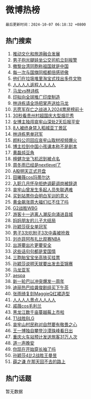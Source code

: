# 微博热榜

`最后更新时间：2024-10-07 06:18:32 +0800`

## 热门搜索

1. [推动文化和旅游融合发展](https://m.weibo.cn/search?containerid=100103type%3D1%26t%3D10%26q%3D%23%E6%8E%A8%E5%8A%A8%E6%96%87%E5%8C%96%E5%92%8C%E6%97%85%E6%B8%B8%E8%9E%8D%E5%90%88%E5%8F%91%E5%B1%95%23&stream_entry_id=51&isnewpage=1&extparam=seat%3D1%26q%3D%2523%25E6%258E%25A8%25E5%258A%25A8%25E6%2596%2587%25E5%258C%2596%25E5%2592%258C%25E6%2597%2585%25E6%25B8%25B8%25E8%259E%258D%25E5%2590%2588%25E5%258F%2591%25E5%25B1%2595%2523%26dgr%3D0%26filter_type%3Drealtimehot%26pos%3D0%26stream_entry_id%3D51%26c_type%3D51%26cate%3D10103%26display_time%3D1728253111%26pre_seqid%3D172825311132391173344151)
1. [男子抱光腿娃坐公交司机立刻报警](https://m.weibo.cn/search?containerid=100103type%3D1%26t%3D10%26q%3D%23%E7%94%B7%E5%AD%90%E6%8A%B1%E5%85%89%E8%85%BF%E5%A8%83%E5%9D%90%E5%85%AC%E4%BA%A4%E5%8F%B8%E6%9C%BA%E7%AB%8B%E5%88%BB%E6%8A%A5%E8%AD%A6%23&stream_entry_id=31&isnewpage=1&extparam=seat%3D1%26q%3D%2523%25E7%2594%25B7%25E5%25AD%2590%25E6%258A%25B1%25E5%2585%2589%25E8%2585%25BF%25E5%25A8%2583%25E5%259D%2590%25E5%2585%25AC%25E4%25BA%25A4%25E5%258F%25B8%25E6%259C%25BA%25E7%25AB%258B%25E5%2588%25BB%25E6%258A%25A5%25E8%25AD%25A6%2523%26dgr%3D0%26filter_type%3Drealtimehot%26c_type%3D31%26cate%3D5001%26flag%3D32768%26pos%3D0%26lcate%3D5001%26stream_entry_id%3D31%26band_rank%3D1%26realpos%3D1%26display_time%3D1728253111%26pre_seqid%3D172825311132391173344151)
1. [撤黎台湾同胞称祖国就是中国](https://m.weibo.cn/search?containerid=100103type%3D1%26t%3D10%26q%3D%23%E6%92%A4%E9%BB%8E%E5%8F%B0%E6%B9%BE%E5%90%8C%E8%83%9E%E7%A7%B0%E7%A5%96%E5%9B%BD%E5%B0%B1%E6%98%AF%E4%B8%AD%E5%9B%BD%23&stream_entry_id=31&isnewpage=1&extparam=seat%3D1%26q%3D%2523%25E6%2592%25A4%25E9%25BB%258E%25E5%258F%25B0%25E6%25B9%25BE%25E5%2590%258C%25E8%2583%259E%25E7%25A7%25B0%25E7%25A5%2596%25E5%259B%25BD%25E5%25B0%25B1%25E6%2598%25AF%25E4%25B8%25AD%25E5%259B%25BD%2523%26dgr%3D0%26filter_type%3Drealtimehot%26c_type%3D31%26cate%3D5001%26flag%3D0%26pos%3D1%26lcate%3D5001%26stream_entry_id%3D31%26band_rank%3D2%26realpos%3D2%26display_time%3D1728253111%26pre_seqid%3D172825311132391173344151)
1. [每一次与国旗同框都倍感骄傲](https://m.weibo.cn/search?containerid=100103type%3D1%26t%3D10%26q%3D%23%E6%AF%8F%E4%B8%80%E6%AC%A1%E4%B8%8E%E5%9B%BD%E6%97%97%E5%90%8C%E6%A1%86%E9%83%BD%E5%80%8D%E6%84%9F%E9%AA%84%E5%82%B2%23&stream_entry_id=31&isnewpage=1&extparam=seat%3D1%26q%3D%2523%25E6%25AF%258F%25E4%25B8%2580%25E6%25AC%25A1%25E4%25B8%258E%25E5%259B%25BD%25E6%2597%2597%25E5%2590%258C%25E6%25A1%2586%25E9%2583%25BD%25E5%2580%258D%25E6%2584%259F%25E9%25AA%2584%25E5%2582%25B2%2523%26dgr%3D0%26filter_type%3Drealtimehot%26c_type%3D31%26cate%3D5001%26flag%3D0%26pos%3D2%26lcate%3D5001%26stream_entry_id%3D31%26band_rank%3D3%26realpos%3D3%26display_time%3D1728253111%26pre_seqid%3D172825311132391173344151)
1. [他们在垃圾堆里淘宝式找出多件文物](https://m.weibo.cn/search?containerid=100103type%3D1%26t%3D10%26q%3D%23%E4%BB%96%E4%BB%AC%E5%9C%A8%E5%9E%83%E5%9C%BE%E5%A0%86%E9%87%8C%E6%B7%98%E5%AE%9D%E5%BC%8F%E6%89%BE%E5%87%BA%E5%A4%9A%E4%BB%B6%E6%96%87%E7%89%A9%23&stream_entry_id=31&isnewpage=1&extparam=seat%3D1%26q%3D%2523%25E4%25BB%2596%25E4%25BB%25AC%25E5%259C%25A8%25E5%259E%2583%25E5%259C%25BE%25E5%25A0%2586%25E9%2587%258C%25E6%25B7%2598%25E5%25AE%259D%25E5%25BC%258F%25E6%2589%25BE%25E5%2587%25BA%25E5%25A4%259A%25E4%25BB%25B6%25E6%2596%2587%25E7%2589%25A9%2523%26dgr%3D0%26filter_type%3Drealtimehot%26c_type%3D31%26cate%3D5001%26flag%3D2%26pos%3D3%26lcate%3D5001%26stream_entry_id%3D31%26band_rank%3D4%26realpos%3D4%26display_time%3D1728253111%26pre_seqid%3D172825311132391173344151)
1. [人人人人返程人人人人](https://m.weibo.cn/search?containerid=100103type%3D1%26t%3D10%26q%3D%23%E4%BA%BA%E4%BA%BA%E4%BA%BA%E4%BA%BA%E8%BF%94%E7%A8%8B%E4%BA%BA%E4%BA%BA%E4%BA%BA%E4%BA%BA%23&stream_entry_id=31&isnewpage=1&extparam=seat%3D1%26q%3D%2523%25E4%25BA%25BA%25E4%25BA%25BA%25E4%25BA%25BA%25E4%25BA%25BA%25E8%25BF%2594%25E7%25A8%258B%25E4%25BA%25BA%25E4%25BA%25BA%25E4%25BA%25BA%25E4%25BA%25BA%2523%26dgr%3D0%26filter_type%3Drealtimehot%26c_type%3D31%26cate%3D5001%26flag%3D0%26pos%3D4%26lcate%3D5001%26stream_entry_id%3D31%26band_rank%3D5%26realpos%3D5%26display_time%3D1728253111%26pre_seqid%3D172825311132391173344151)
1. [马龙vs林诗栋](https://m.weibo.cn/search?containerid=100103type%3D1%26t%3D10%26q%3D%23%E9%A9%AC%E9%BE%99vs%E6%9E%97%E8%AF%97%E6%A0%8B%23&stream_entry_id=31&isnewpage=1&extparam=seat%3D1%26q%3D%2523%25E9%25A9%25AC%25E9%25BE%2599vs%25E6%259E%2597%25E8%25AF%2597%25E6%25A0%258B%2523%26dgr%3D0%26filter_type%3Drealtimehot%26c_type%3D31%26cate%3D5001%26flag%3D0%26pos%3D5%26lcate%3D5001%26stream_entry_id%3D31%26band_rank%3D6%26realpos%3D6%26display_time%3D1728253111%26pre_seqid%3D172825311132391173344151)
1. [印拟向全球推广印度制造](https://m.weibo.cn/search?containerid=100103type%3D1%26t%3D10%26q%3D%23%E5%8D%B0%E6%8B%9F%E5%90%91%E5%85%A8%E7%90%83%E6%8E%A8%E5%B9%BF%E5%8D%B0%E5%BA%A6%E5%88%B6%E9%80%A0%23&stream_entry_id=31&isnewpage=1&extparam=seat%3D1%26q%3D%2523%25E5%258D%25B0%25E6%258B%259F%25E5%2590%2591%25E5%2585%25A8%25E7%2590%2583%25E6%258E%25A8%25E5%25B9%25BF%25E5%258D%25B0%25E5%25BA%25A6%25E5%2588%25B6%25E9%2580%25A0%2523%26dgr%3D0%26filter_type%3Drealtimehot%26c_type%3D31%26cate%3D5001%26flag%3D0%26pos%3D6%26lcate%3D5001%26stream_entry_id%3D31%26band_rank%3D7%26realpos%3D7%26display_time%3D1728253111%26pre_seqid%3D172825311132391173344151)
1. [林诗栋请全场把掌声送给马龙](https://m.weibo.cn/search?containerid=100103type%3D1%26t%3D10%26q%3D%23%E6%9E%97%E8%AF%97%E6%A0%8B%E8%AF%B7%E5%85%A8%E5%9C%BA%E6%8A%8A%E6%8E%8C%E5%A3%B0%E9%80%81%E7%BB%99%E9%A9%AC%E9%BE%99%23&stream_entry_id=31&isnewpage=1&extparam=seat%3D1%26q%3D%2523%25E6%259E%2597%25E8%25AF%2597%25E6%25A0%258B%25E8%25AF%25B7%25E5%2585%25A8%25E5%259C%25BA%25E6%258A%258A%25E6%258E%258C%25E5%25A3%25B0%25E9%2580%2581%25E7%25BB%2599%25E9%25A9%25AC%25E9%25BE%2599%2523%26dgr%3D0%26filter_type%3Drealtimehot%26c_type%3D31%26cate%3D5001%26flag%3D0%26pos%3D7%26lcate%3D5001%26stream_entry_id%3D31%26band_rank%3D8%26realpos%3D8%26display_time%3D1728253111%26pre_seqid%3D172825311132391173344151)
1. [志愿军存亡之战进入2024票房榜前十](https://m.weibo.cn/search?containerid=100103type%3D1%26t%3D10%26q%3D%23%E5%BF%97%E6%84%BF%E5%86%9B%E5%AD%98%E4%BA%A1%E4%B9%8B%E6%88%98%E8%BF%9B%E5%85%A52024%E7%A5%A8%E6%88%BF%E6%A6%9C%E5%89%8D%E5%8D%81%23&stream_entry_id=31&isnewpage=1&extparam=seat%3D1%26q%3D%2523%25E5%25BF%2597%25E6%2584%25BF%25E5%2586%259B%25E5%25AD%2598%25E4%25BA%25A1%25E4%25B9%258B%25E6%2588%2598%25E8%25BF%259B%25E5%2585%25A52024%25E7%25A5%25A8%25E6%2588%25BF%25E6%25A6%259C%25E5%2589%258D%25E5%258D%2581%2523%26dgr%3D0%26filter_type%3Drealtimehot%26c_type%3D31%26cate%3D5001%26flag%3D0%26pos%3D8%26lcate%3D5001%26stream_entry_id%3D31%26band_rank%3D9%26realpos%3D9%26display_time%3D1728253111%26pre_seqid%3D172825311132391173344151)
1. [30秒看贵州村超国庆大型烟花秀](https://m.weibo.cn/search?containerid=100103type%3D1%26t%3D10%26q%3D%2330%E7%A7%92%E7%9C%8B%E8%B4%B5%E5%B7%9E%E6%9D%91%E8%B6%85%E5%9B%BD%E5%BA%86%E5%A4%A7%E5%9E%8B%E7%83%9F%E8%8A%B1%E7%A7%80%23&stream_entry_id=31&isnewpage=1&extparam=seat%3D1%26q%3D%252330%25E7%25A7%2592%25E7%259C%258B%25E8%25B4%25B5%25E5%25B7%259E%25E6%259D%2591%25E8%25B6%2585%25E5%259B%25BD%25E5%25BA%2586%25E5%25A4%25A7%25E5%259E%258B%25E7%2583%259F%25E8%258A%25B1%25E7%25A7%2580%2523%26dgr%3D0%26filter_type%3Drealtimehot%26c_type%3D31%26cate%3D5001%26flag%3D1%26pos%3D9%26lcate%3D5001%26stream_entry_id%3D31%26band_rank%3D10%26realpos%3D10%26display_time%3D1728253111%26pre_seqid%3D172825311132391173344151)
1. [女博主独闯哀牢山深处2天后报平安](https://m.weibo.cn/search?containerid=100103type%3D1%26t%3D10%26q%3D%23%E5%A5%B3%E5%8D%9A%E4%B8%BB%E7%8B%AC%E9%97%AF%E5%93%80%E7%89%A2%E5%B1%B1%E6%B7%B1%E5%A4%842%E5%A4%A9%E5%90%8E%E6%8A%A5%E5%B9%B3%E5%AE%89%23&stream_entry_id=31&isnewpage=1&extparam=seat%3D1%26q%3D%2523%25E5%25A5%25B3%25E5%258D%259A%25E4%25B8%25BB%25E7%258B%25AC%25E9%2597%25AF%25E5%2593%2580%25E7%2589%25A2%25E5%25B1%25B1%25E6%25B7%25B1%25E5%25A4%25842%25E5%25A4%25A9%25E5%2590%258E%25E6%258A%25A5%25E5%25B9%25B3%25E5%25AE%2589%2523%26dgr%3D0%26filter_type%3Drealtimehot%26c_type%3D31%26cate%3D5001%26flag%3D2%26pos%3D10%26lcate%3D5001%26stream_entry_id%3D31%26band_rank%3D11%26realpos%3D11%26display_time%3D1728253111%26pre_seqid%3D172825311132391173344151)
1. [8人被终身禁入稻城亚丁景区](https://m.weibo.cn/search?containerid=100103type%3D1%26t%3D10%26q%3D%238%E4%BA%BA%E8%A2%AB%E7%BB%88%E8%BA%AB%E7%A6%81%E5%85%A5%E7%A8%BB%E5%9F%8E%E4%BA%9A%E4%B8%81%E6%99%AF%E5%8C%BA%23&stream_entry_id=31&isnewpage=1&extparam=seat%3D1%26q%3D%25238%25E4%25BA%25BA%25E8%25A2%25AB%25E7%25BB%2588%25E8%25BA%25AB%25E7%25A6%2581%25E5%2585%25A5%25E7%25A8%25BB%25E5%259F%258E%25E4%25BA%259A%25E4%25B8%2581%25E6%2599%25AF%25E5%258C%25BA%2523%26dgr%3D0%26filter_type%3Drealtimehot%26c_type%3D31%26cate%3D5001%26flag%3D2%26pos%3D11%26lcate%3D5001%26stream_entry_id%3D31%26band_rank%3D12%26realpos%3D12%26display_time%3D1728253111%26pre_seqid%3D172825311132391173344151)
1. [林诗栋男单冠军](https://m.weibo.cn/search?containerid=100103type%3D1%26t%3D10%26q%3D%23%E6%9E%97%E8%AF%97%E6%A0%8B%E7%94%B7%E5%8D%95%E5%86%A0%E5%86%9B%23&stream_entry_id=31&isnewpage=1&extparam=seat%3D1%26q%3D%2523%25E6%259E%2597%25E8%25AF%2597%25E6%25A0%258B%25E7%2594%25B7%25E5%258D%2595%25E5%2586%25A0%25E5%2586%259B%2523%26dgr%3D0%26filter_type%3Drealtimehot%26c_type%3D31%26cate%3D5001%26flag%3D0%26pos%3D12%26lcate%3D5001%26stream_entry_id%3D31%26band_rank%3D13%26realpos%3D13%26display_time%3D1728253111%26pre_seqid%3D172825311132391173344151)
1. [颜料公司回应哀牢山取材视频爆火](https://m.weibo.cn/search?containerid=100103type%3D1%26t%3D10%26q%3D%23%E9%A2%9C%E6%96%99%E5%85%AC%E5%8F%B8%E5%9B%9E%E5%BA%94%E5%93%80%E7%89%A2%E5%B1%B1%E5%8F%96%E6%9D%90%E8%A7%86%E9%A2%91%E7%88%86%E7%81%AB%23&stream_entry_id=31&isnewpage=1&extparam=seat%3D1%26q%3D%2523%25E9%25A2%259C%25E6%2596%2599%25E5%2585%25AC%25E5%258F%25B8%25E5%259B%259E%25E5%25BA%2594%25E5%2593%2580%25E7%2589%25A2%25E5%25B1%25B1%25E5%258F%2596%25E6%259D%2590%25E8%25A7%2586%25E9%25A2%2591%25E7%2588%2586%25E7%2581%25AB%2523%26dgr%3D0%26filter_type%3Drealtimehot%26c_type%3D31%26cate%3D5001%26flag%3D2%26pos%3D13%26lcate%3D5001%26stream_entry_id%3D31%26band_rank%3D14%26realpos%3D14%26display_time%3D1728253111%26pre_seqid%3D172825311132391173344151)
1. [博主捡到中国小孩课本称不是剧本](https://m.weibo.cn/search?containerid=100103type%3D1%26t%3D10%26q%3D%23%E5%8D%9A%E4%B8%BB%E6%8D%A1%E5%88%B0%E4%B8%AD%E5%9B%BD%E5%B0%8F%E5%AD%A9%E8%AF%BE%E6%9C%AC%E7%A7%B0%E4%B8%8D%E6%98%AF%E5%89%A7%E6%9C%AC%23&stream_entry_id=31&isnewpage=1&extparam=seat%3D1%26q%3D%2523%25E5%258D%259A%25E4%25B8%25BB%25E6%258D%25A1%25E5%2588%25B0%25E4%25B8%25AD%25E5%259B%25BD%25E5%25B0%258F%25E5%25AD%25A9%25E8%25AF%25BE%25E6%259C%25AC%25E7%25A7%25B0%25E4%25B8%258D%25E6%2598%25AF%25E5%2589%25A7%25E6%259C%25AC%2523%26dgr%3D0%26filter_type%3Drealtimehot%26c_type%3D31%26cate%3D5001%26flag%3D2%26pos%3D14%26lcate%3D5001%26stream_entry_id%3D31%26band_rank%3D15%26realpos%3D15%26display_time%3D1728253111%26pre_seqid%3D172825311132391173344151)
1. [黄磊炖豆角](https://m.weibo.cn/search?containerid=100103type%3D1%26t%3D10%26q%3D%E9%BB%84%E7%A3%8A%E7%82%96%E8%B1%86%E8%A7%92&stream_entry_id=31&isnewpage=1&extparam=seat%3D1%26q%3D%25E9%25BB%2584%25E7%25A3%258A%25E7%2582%2596%25E8%25B1%2586%25E8%25A7%2592%26dgr%3D0%26filter_type%3Drealtimehot%26c_type%3D31%26cate%3D5001%26flag%3D2%26pos%3D15%26lcate%3D5001%26stream_entry_id%3D31%26band_rank%3D16%26realpos%3D16%26display_time%3D1728253111%26pre_seqid%3D172825311132391173344151)
1. [檀健次坐飞机迟到被点名](https://m.weibo.cn/search?containerid=100103type%3D1%26t%3D10%26q%3D%23%E6%AA%80%E5%81%A5%E6%AC%A1%E5%9D%90%E9%A3%9E%E6%9C%BA%E8%BF%9F%E5%88%B0%E8%A2%AB%E7%82%B9%E5%90%8D%23&stream_entry_id=31&isnewpage=1&extparam=seat%3D1%26q%3D%2523%25E6%25AA%2580%25E5%2581%25A5%25E6%25AC%25A1%25E5%259D%2590%25E9%25A3%259E%25E6%259C%25BA%25E8%25BF%259F%25E5%2588%25B0%25E8%25A2%25AB%25E7%2582%25B9%25E5%2590%258D%2523%26dgr%3D0%26filter_type%3Drealtimehot%26c_type%3D31%26cate%3D5001%26flag%3D2%26pos%3D16%26lcate%3D5001%26stream_entry_id%3D31%26band_rank%3D17%26realpos%3D17%26display_time%3D1728253111%26pre_seqid%3D172825311132391173344151)
1. [周冬雨已经是nextlevel了](https://m.weibo.cn/search?containerid=100103type%3D1%26t%3D10%26q%3D%E5%91%A8%E5%86%AC%E9%9B%A8%E5%B7%B2%E7%BB%8F%E6%98%AFnextlevel%E4%BA%86&stream_entry_id=31&isnewpage=1&extparam=seat%3D1%26q%3D%25E5%2591%25A8%25E5%2586%25AC%25E9%259B%25A8%25E5%25B7%25B2%25E7%25BB%258F%25E6%2598%25AFnextlevel%25E4%25BA%2586%26dgr%3D0%26filter_type%3Drealtimehot%26c_type%3D31%26cate%3D5001%26flag%3D2%26pos%3D17%26lcate%3D5001%26stream_entry_id%3D31%26band_rank%3D18%26realpos%3D18%26display_time%3D1728253111%26pre_seqid%3D172825311132391173344151)
1. [A股明天正式开盘](https://m.weibo.cn/search?containerid=100103type%3D1%26t%3D10%26q%3D%23A%E8%82%A1%E6%98%8E%E5%A4%A9%E6%AD%A3%E5%BC%8F%E5%BC%80%E7%9B%98%23&stream_entry_id=31&isnewpage=1&extparam=seat%3D1%26q%3D%2523A%25E8%2582%25A1%25E6%2598%258E%25E5%25A4%25A9%25E6%25AD%25A3%25E5%25BC%258F%25E5%25BC%2580%25E7%259B%2598%2523%26dgr%3D0%26filter_type%3Drealtimehot%26c_type%3D31%26cate%3D5001%26flag%3D0%26pos%3D18%26lcate%3D5001%26stream_entry_id%3D31%26band_rank%3D19%26realpos%3D19%26display_time%3D1728253111%26pre_seqid%3D172825311132391173344151)
1. [田曦薇cos玛蒂尔达](https://m.weibo.cn/search?containerid=100103type%3D1%26t%3D10%26q%3D%E7%94%B0%E6%9B%A6%E8%96%87cos%E7%8E%9B%E8%92%82%E5%B0%94%E8%BE%BE&stream_entry_id=31&isnewpage=1&extparam=seat%3D1%26q%3D%25E7%2594%25B0%25E6%259B%25A6%25E8%2596%2587cos%25E7%258E%259B%25E8%2592%2582%25E5%25B0%2594%25E8%25BE%25BE%26dgr%3D0%26filter_type%3Drealtimehot%26c_type%3D31%26cate%3D5001%26flag%3D0%26pos%3D19%26lcate%3D5001%26stream_entry_id%3D31%26band_rank%3D20%26realpos%3D20%26display_time%3D1728253111%26pre_seqid%3D172825311132391173344151)
1. [入职几月怀孕拒绝调薪调岗被辞退](https://m.weibo.cn/search?containerid=100103type%3D1%26t%3D10%26q%3D%23%E5%85%A5%E8%81%8C%E5%87%A0%E6%9C%88%E6%80%80%E5%AD%95%E6%8B%92%E7%BB%9D%E8%B0%83%E8%96%AA%E8%B0%83%E5%B2%97%E8%A2%AB%E8%BE%9E%E9%80%80%23&stream_entry_id=31&isnewpage=1&extparam=seat%3D1%26q%3D%2523%25E5%2585%25A5%25E8%2581%258C%25E5%2587%25A0%25E6%259C%2588%25E6%2580%2580%25E5%25AD%2595%25E6%258B%2592%25E7%25BB%259D%25E8%25B0%2583%25E8%2596%25AA%25E8%25B0%2583%25E5%25B2%2597%25E8%25A2%25AB%25E8%25BE%259E%25E9%2580%2580%2523%26dgr%3D0%26filter_type%3Drealtimehot%26c_type%3D31%26cate%3D5001%26flag%3D0%26pos%3D20%26lcate%3D5001%26stream_entry_id%3D31%26band_rank%3D21%26realpos%3D21%26display_time%3D1728253111%26pre_seqid%3D172825311132391173344151)
1. [哀牢山曾发生多起人员失联遇难](https://m.weibo.cn/search?containerid=100103type%3D1%26t%3D10%26q%3D%23%E5%93%80%E7%89%A2%E5%B1%B1%E6%9B%BE%E5%8F%91%E7%94%9F%E5%A4%9A%E8%B5%B7%E4%BA%BA%E5%91%98%E5%A4%B1%E8%81%94%E9%81%87%E9%9A%BE%23&stream_entry_id=31&isnewpage=1&extparam=seat%3D1%26q%3D%2523%25E5%2593%2580%25E7%2589%25A2%25E5%25B1%25B1%25E6%259B%25BE%25E5%258F%2591%25E7%2594%259F%25E5%25A4%259A%25E8%25B5%25B7%25E4%25BA%25BA%25E5%2591%2598%25E5%25A4%25B1%25E8%2581%2594%25E9%2581%2587%25E9%259A%25BE%2523%26dgr%3D0%26filter_type%3Drealtimehot%26c_type%3D31%26cate%3D5001%26flag%3D0%26pos%3D21%26lcate%3D5001%26stream_entry_id%3D31%26band_rank%3D22%26realpos%3D22%26display_time%3D1728253111%26pre_seqid%3D172825311132391173344151)
1. [买到站票你会明白军训的意义](https://m.weibo.cn/search?containerid=100103type%3D1%26t%3D10%26q%3D%E4%B9%B0%E5%88%B0%E7%AB%99%E7%A5%A8%E4%BD%A0%E4%BC%9A%E6%98%8E%E7%99%BD%E5%86%9B%E8%AE%AD%E7%9A%84%E6%84%8F%E4%B9%89&stream_entry_id=31&isnewpage=1&extparam=seat%3D1%26q%3D%25E4%25B9%25B0%25E5%2588%25B0%25E7%25AB%2599%25E7%25A5%25A8%25E4%25BD%25A0%25E4%25BC%259A%25E6%2598%258E%25E7%2599%25BD%25E5%2586%259B%25E8%25AE%25AD%25E7%259A%2584%25E6%2584%258F%25E4%25B9%2589%26dgr%3D0%26filter_type%3Drealtimehot%26c_type%3D31%26cate%3D5001%26flag%3D1%26pos%3D22%26lcate%3D5001%26stream_entry_id%3D31%26band_rank%3D23%26realpos%3D23%26display_time%3D1728253111%26pre_seqid%3D172825311132391173344151)
1. [黄金飙涨周大福们扛不住了吗](https://m.weibo.cn/search?containerid=100103type%3D1%26t%3D10%26q%3D%23%E9%BB%84%E9%87%91%E9%A3%99%E6%B6%A8%E5%91%A8%E5%A4%A7%E7%A6%8F%E4%BB%AC%E6%89%9B%E4%B8%8D%E4%BD%8F%E4%BA%86%E5%90%97%23&stream_entry_id=31&isnewpage=1&extparam=seat%3D1%26q%3D%2523%25E9%25BB%2584%25E9%2587%2591%25E9%25A3%2599%25E6%25B6%25A8%25E5%2591%25A8%25E5%25A4%25A7%25E7%25A6%258F%25E4%25BB%25AC%25E6%2589%259B%25E4%25B8%258D%25E4%25BD%258F%25E4%25BA%2586%25E5%2590%2597%2523%26dgr%3D0%26filter_type%3Drealtimehot%26c_type%3D31%26cate%3D5001%26flag%3D0%26pos%3D23%26lcate%3D5001%26stream_entry_id%3D31%26band_rank%3D24%26realpos%3D24%26display_time%3D1728253111%26pre_seqid%3D172825311132391173344151)
1. [G2战胜WBG](https://m.weibo.cn/search?containerid=100103type%3D1%26t%3D10%26q%3DG2%E6%88%98%E8%83%9CWBG&stream_entry_id=31&isnewpage=1&extparam=seat%3D1%26q%3DG2%25E6%2588%2598%25E8%2583%259CWBG%26dgr%3D0%26filter_type%3Drealtimehot%26c_type%3D31%26cate%3D5001%26flag%3D0%26pos%3D24%26lcate%3D5001%26stream_entry_id%3D31%26band_rank%3D25%26realpos%3D25%26display_time%3D1728253111%26pre_seqid%3D172825311132391173344151)
1. [游客十一逃离人潮反向涌进县城](https://m.weibo.cn/search?containerid=100103type%3D1%26t%3D10%26q%3D%23%E6%B8%B8%E5%AE%A2%E5%8D%81%E4%B8%80%E9%80%83%E7%A6%BB%E4%BA%BA%E6%BD%AE%E5%8F%8D%E5%90%91%E6%B6%8C%E8%BF%9B%E5%8E%BF%E5%9F%8E%23&stream_entry_id=31&isnewpage=1&extparam=seat%3D1%26q%3D%2523%25E6%25B8%25B8%25E5%25AE%25A2%25E5%258D%2581%25E4%25B8%2580%25E9%2580%2583%25E7%25A6%25BB%25E4%25BA%25BA%25E6%25BD%25AE%25E5%258F%258D%25E5%2590%2591%25E6%25B6%258C%25E8%25BF%259B%25E5%258E%25BF%25E5%259F%258E%2523%26dgr%3D0%26filter_type%3Drealtimehot%26c_type%3D31%26cate%3D5001%26flag%3D0%26pos%3D25%26lcate%3D5001%26stream_entry_id%3D31%26band_rank%3D26%26realpos%3D26%26display_time%3D1728253111%26pre_seqid%3D172825311132391173344151)
1. [妈妈朋友的儿子大结局](https://m.weibo.cn/search?containerid=100103type%3D1%26t%3D10%26q%3D%E5%A6%88%E5%A6%88%E6%9C%8B%E5%8F%8B%E7%9A%84%E5%84%BF%E5%AD%90%E5%A4%A7%E7%BB%93%E5%B1%80&stream_entry_id=31&isnewpage=1&extparam=seat%3D1%26q%3D%25E5%25A6%2588%25E5%25A6%2588%25E6%259C%258B%25E5%258F%258B%25E7%259A%2584%25E5%2584%25BF%25E5%25AD%2590%25E5%25A4%25A7%25E7%25BB%2593%25E5%25B1%2580%26dgr%3D0%26filter_type%3Drealtimehot%26c_type%3D31%26cate%3D5001%26flag%3D0%26pos%3D26%26lcate%3D5001%26stream_entry_id%3D31%26band_rank%3D27%26realpos%3D27%26display_time%3D1728253111%26pre_seqid%3D172825311132391173344151)
1. [孙颖莎获女单冠军](https://m.weibo.cn/search?containerid=100103type%3D1%26t%3D10%26q%3D%E5%AD%99%E9%A2%96%E8%8E%8E%E8%8E%B7%E5%A5%B3%E5%8D%95%E5%86%A0%E5%86%9B&stream_entry_id=31&isnewpage=1&extparam=seat%3D1%26q%3D%25E5%25AD%2599%25E9%25A2%2596%25E8%258E%258E%25E8%258E%25B7%25E5%25A5%25B3%25E5%258D%2595%25E5%2586%25A0%25E5%2586%259B%26dgr%3D0%26filter_type%3Drealtimehot%26c_type%3D31%26cate%3D5001%26flag%3D0%26pos%3D27%26lcate%3D5001%26stream_entry_id%3D31%26band_rank%3D28%26realpos%3D28%26display_time%3D1728253111%26pre_seqid%3D172825311132391173344151)
1. [男子3次吃附子3次中毒被抢救](https://m.weibo.cn/search?containerid=100103type%3D1%26t%3D10%26q%3D%23%E7%94%B7%E5%AD%903%E6%AC%A1%E5%90%83%E9%99%84%E5%AD%903%E6%AC%A1%E4%B8%AD%E6%AF%92%E8%A2%AB%E6%8A%A2%E6%95%91%23&stream_entry_id=31&isnewpage=1&extparam=seat%3D1%26q%3D%2523%25E7%2594%25B7%25E5%25AD%25903%25E6%25AC%25A1%25E5%2590%2583%25E9%2599%2584%25E5%25AD%25903%25E6%25AC%25A1%25E4%25B8%25AD%25E6%25AF%2592%25E8%25A2%25AB%25E6%258A%25A2%25E6%2595%2591%2523%26dgr%3D0%26filter_type%3Drealtimehot%26c_type%3D31%26cate%3D5001%26flag%3D1%26pos%3D28%26lcate%3D5001%26stream_entry_id%3D31%26band_rank%3D29%26realpos%3D29%26display_time%3D1728253111%26pre_seqid%3D172825311132391173344151)
1. [刘亦菲阿布扎比观赛NBA](https://m.weibo.cn/search?containerid=100103type%3D1%26t%3D10%26q%3D%23%E5%88%98%E4%BA%A6%E8%8F%B2%E9%98%BF%E5%B8%83%E6%89%8E%E6%AF%94%E8%A7%82%E8%B5%9BNBA%23&stream_entry_id=31&isnewpage=1&extparam=seat%3D1%26q%3D%2523%25E5%2588%2598%25E4%25BA%25A6%25E8%258F%25B2%25E9%2598%25BF%25E5%25B8%2583%25E6%2589%258E%25E6%25AF%2594%25E8%25A7%2582%25E8%25B5%259BNBA%2523%26dgr%3D0%26filter_type%3Drealtimehot%26c_type%3D31%26cate%3D5001%26flag%3D0%26pos%3D29%26lcate%3D5001%26stream_entry_id%3D31%26band_rank%3D30%26realpos%3D30%26display_time%3D1728253111%26pre_seqid%3D172825311132391173344151)
1. [出游要出片更要安全](https://m.weibo.cn/search?containerid=100103type%3D1%26t%3D10%26q%3D%23%E5%87%BA%E6%B8%B8%E8%A6%81%E5%87%BA%E7%89%87%E6%9B%B4%E8%A6%81%E5%AE%89%E5%85%A8%23&stream_entry_id=31&isnewpage=1&extparam=seat%3D1%26q%3D%2523%25E5%2587%25BA%25E6%25B8%25B8%25E8%25A6%2581%25E5%2587%25BA%25E7%2589%2587%25E6%259B%25B4%25E8%25A6%2581%25E5%25AE%2589%25E5%2585%25A8%2523%26dgr%3D0%26filter_type%3Drealtimehot%26c_type%3D31%26cate%3D5001%26flag%3D1%26pos%3D30%26lcate%3D5001%26stream_entry_id%3D31%26band_rank%3D31%26realpos%3D31%26display_time%3D1728253111%26pre_seqid%3D172825311132391173344151)
1. [这些话句句都是爱国情](https://m.weibo.cn/search?containerid=100103type%3D1%26t%3D10%26q%3D%23%E8%BF%99%E4%BA%9B%E8%AF%9D%E5%8F%A5%E5%8F%A5%E9%83%BD%E6%98%AF%E7%88%B1%E5%9B%BD%E6%83%85%23&stream_entry_id=31&isnewpage=1&extparam=seat%3D1%26q%3D%2523%25E8%25BF%2599%25E4%25BA%259B%25E8%25AF%259D%25E5%258F%25A5%25E5%258F%25A5%25E9%2583%25BD%25E6%2598%25AF%25E7%2588%25B1%25E5%259B%25BD%25E6%2583%2585%2523%26dgr%3D0%26filter_type%3Drealtimehot%26c_type%3D31%26cate%3D5001%26flag%3D0%26pos%3D31%26lcate%3D5001%26stream_entry_id%3D31%26band_rank%3D32%26realpos%3D32%26display_time%3D1728253111%26pre_seqid%3D172825311132391173344151)
1. [三胞胎宝宝坐高铁买挂票](https://m.weibo.cn/search?containerid=100103type%3D1%26t%3D10%26q%3D%23%E4%B8%89%E8%83%9E%E8%83%8E%E5%AE%9D%E5%AE%9D%E5%9D%90%E9%AB%98%E9%93%81%E4%B9%B0%E6%8C%82%E7%A5%A8%23&stream_entry_id=31&isnewpage=1&extparam=seat%3D1%26q%3D%2523%25E4%25B8%2589%25E8%2583%259E%25E8%2583%258E%25E5%25AE%259D%25E5%25AE%259D%25E5%259D%2590%25E9%25AB%2598%25E9%2593%2581%25E4%25B9%25B0%25E6%258C%2582%25E7%25A5%25A8%2523%26dgr%3D0%26filter_type%3Drealtimehot%26c_type%3D31%26cate%3D5001%26flag%3D0%26pos%3D32%26lcate%3D5001%26stream_entry_id%3D31%26band_rank%3D33%26realpos%3D33%26display_time%3D1728253111%26pre_seqid%3D172825311132391173344151)
1. [孙颖莎说明天就要出发去亚锦赛](https://m.weibo.cn/search?containerid=100103type%3D1%26t%3D10%26q%3D%23%E5%AD%99%E9%A2%96%E8%8E%8E%E8%AF%B4%E6%98%8E%E5%A4%A9%E5%B0%B1%E8%A6%81%E5%87%BA%E5%8F%91%E5%8E%BB%E4%BA%9A%E9%94%A6%E8%B5%9B%23&stream_entry_id=31&isnewpage=1&extparam=seat%3D1%26q%3D%2523%25E5%25AD%2599%25E9%25A2%2596%25E8%258E%258E%25E8%25AF%25B4%25E6%2598%258E%25E5%25A4%25A9%25E5%25B0%25B1%25E8%25A6%2581%25E5%2587%25BA%25E5%258F%2591%25E5%258E%25BB%25E4%25BA%259A%25E9%2594%25A6%25E8%25B5%259B%2523%26dgr%3D0%26filter_type%3Drealtimehot%26c_type%3D31%26cate%3D5001%26flag%3D0%26pos%3D33%26lcate%3D5001%26stream_entry_id%3D31%26band_rank%3D34%26realpos%3D34%26display_time%3D1728253111%26pre_seqid%3D172825311132391173344151)
1. [马龙亚军](https://m.weibo.cn/search?containerid=100103type%3D1%26t%3D10%26q%3D%23%E9%A9%AC%E9%BE%99%E4%BA%9A%E5%86%9B%23&stream_entry_id=31&isnewpage=1&extparam=seat%3D1%26q%3D%2523%25E9%25A9%25AC%25E9%25BE%2599%25E4%25BA%259A%25E5%2586%259B%2523%26dgr%3D0%26filter_type%3Drealtimehot%26c_type%3D31%26cate%3D5001%26flag%3D0%26pos%3D34%26lcate%3D5001%26stream_entry_id%3D31%26band_rank%3D35%26realpos%3D35%26display_time%3D1728253111%26pre_seqid%3D172825311132391173344151)
1. [aespa](https://m.weibo.cn/search?containerid=100103type%3D1%26t%3D10%26q%3Daespa&stream_entry_id=31&isnewpage=1&extparam=seat%3D1%26q%3Daespa%26dgr%3D0%26filter_type%3Drealtimehot%26c_type%3D31%26cate%3D5001%26flag%3D0%26pos%3D35%26lcate%3D5001%26stream_entry_id%3D31%26band_rank%3D36%26realpos%3D36%26display_time%3D1728253111%26pre_seqid%3D172825311132391173344151)
1. [新一轮巴以冲突爆发一周年](https://m.weibo.cn/search?containerid=100103type%3D1%26t%3D10%26q%3D%23%E6%96%B0%E4%B8%80%E8%BD%AE%E5%B7%B4%E4%BB%A5%E5%86%B2%E7%AA%81%E7%88%86%E5%8F%91%E4%B8%80%E5%91%A8%E5%B9%B4%23&stream_entry_id=31&isnewpage=1&extparam=seat%3D1%26q%3D%2523%25E6%2596%25B0%25E4%25B8%2580%25E8%25BD%25AE%25E5%25B7%25B4%25E4%25BB%25A5%25E5%2586%25B2%25E7%25AA%2581%25E7%2588%2586%25E5%258F%2591%25E4%25B8%2580%25E5%2591%25A8%25E5%25B9%25B4%2523%26dgr%3D0%26filter_type%3Drealtimehot%26c_type%3D31%26cate%3D5001%26flag%3D0%26pos%3D36%26lcate%3D5001%26stream_entry_id%3D31%26band_rank%3D37%26realpos%3D37%26display_time%3D1728253111%26pre_seqid%3D172825311132391173344151)
1. [迪丽热巴给龚俊剧组买下午茶](https://m.weibo.cn/search?containerid=100103type%3D1%26t%3D10%26q%3D%E8%BF%AA%E4%B8%BD%E7%83%AD%E5%B7%B4%E7%BB%99%E9%BE%9A%E4%BF%8A%E5%89%A7%E7%BB%84%E4%B9%B0%E4%B8%8B%E5%8D%88%E8%8C%B6&stream_entry_id=31&isnewpage=1&extparam=seat%3D1%26q%3D%25E8%25BF%25AA%25E4%25B8%25BD%25E7%2583%25AD%25E5%25B7%25B4%25E7%25BB%2599%25E9%25BE%259A%25E4%25BF%258A%25E5%2589%25A7%25E7%25BB%2584%25E4%25B9%25B0%25E4%25B8%258B%25E5%258D%2588%25E8%258C%25B6%26dgr%3D0%26filter_type%3Drealtimehot%26c_type%3D31%26cate%3D5001%26flag%3D0%26pos%3D37%26lcate%3D5001%26stream_entry_id%3D31%26band_rank%3D38%26realpos%3D38%26display_time%3D1728253111%26pre_seqid%3D172825311132391173344151)
1. [张雨绮复刻MaggieQ红裙造型](https://m.weibo.cn/search?containerid=100103type%3D1%26t%3D10%26q%3D%23%E5%BC%A0%E9%9B%A8%E7%BB%AE%E5%A4%8D%E5%88%BBMaggieQ%E7%BA%A2%E8%A3%99%E9%80%A0%E5%9E%8B%23&stream_entry_id=31&isnewpage=1&extparam=seat%3D1%26q%3D%2523%25E5%25BC%25A0%25E9%259B%25A8%25E7%25BB%25AE%25E5%25A4%258D%25E5%2588%25BBMaggieQ%25E7%25BA%25A2%25E8%25A3%2599%25E9%2580%25A0%25E5%259E%258B%2523%26dgr%3D0%26filter_type%3Drealtimehot%26c_type%3D31%26cate%3D5001%26flag%3D0%26pos%3D38%26lcate%3D5001%26stream_entry_id%3D31%26band_rank%3D39%26realpos%3D39%26display_time%3D1728253111%26pre_seqid%3D172825311132391173344151)
1. [人人人人景点人人人人](https://m.weibo.cn/search?containerid=100103type%3D1%26t%3D10%26q%3D%23%E4%BA%BA%E4%BA%BA%E4%BA%BA%E4%BA%BA%E6%99%AF%E7%82%B9%E4%BA%BA%E4%BA%BA%E4%BA%BA%E4%BA%BA%23&stream_entry_id=31&isnewpage=1&extparam=seat%3D1%26q%3D%2523%25E4%25BA%25BA%25E4%25BA%25BA%25E4%25BA%25BA%25E4%25BA%25BA%25E6%2599%25AF%25E7%2582%25B9%25E4%25BA%25BA%25E4%25BA%25BA%25E4%25BA%25BA%25E4%25BA%25BA%2523%26dgr%3D0%26filter_type%3Drealtimehot%26c_type%3D31%26cate%3D5001%26flag%3D0%26pos%3D39%26lcate%3D5001%26stream_entry_id%3D31%26band_rank%3D40%26realpos%3D40%26display_time%3D1728253111%26pre_seqid%3D172825311132391173344151)
1. [戚薇cos毛利兰](https://m.weibo.cn/search?containerid=100103type%3D1%26t%3D10%26q%3D%23%E6%88%9A%E8%96%87cos%E6%AF%9B%E5%88%A9%E5%85%B0%23&stream_entry_id=31&isnewpage=1&extparam=seat%3D1%26q%3D%2523%25E6%2588%259A%25E8%2596%2587cos%25E6%25AF%259B%25E5%2588%25A9%25E5%2585%25B0%2523%26dgr%3D0%26filter_type%3Drealtimehot%26c_type%3D31%26cate%3D5001%26flag%3D0%26pos%3D40%26lcate%3D5001%26stream_entry_id%3D31%26band_rank%3D41%26realpos%3D41%26display_time%3D1728253111%26pre_seqid%3D172825311132391173344151)
1. [黑龙江数千亩蔓越莓上市啦](https://m.weibo.cn/search?containerid=100103type%3D1%26t%3D10%26q%3D%23%E9%BB%91%E9%BE%99%E6%B1%9F%E6%95%B0%E5%8D%83%E4%BA%A9%E8%94%93%E8%B6%8A%E8%8E%93%E4%B8%8A%E5%B8%82%E5%95%A6%23&stream_entry_id=31&isnewpage=1&extparam=seat%3D1%26q%3D%2523%25E9%25BB%2591%25E9%25BE%2599%25E6%25B1%259F%25E6%2595%25B0%25E5%258D%2583%25E4%25BA%25A9%25E8%2594%2593%25E8%25B6%258A%25E8%258E%2593%25E4%25B8%258A%25E5%25B8%2582%25E5%2595%25A6%2523%26dgr%3D0%26filter_type%3Drealtimehot%26c_type%3D31%26cate%3D5001%26flag%3D0%26pos%3D41%26lcate%3D5001%26stream_entry_id%3D31%26band_rank%3D42%26realpos%3D42%26display_time%3D1728253111%26pre_seqid%3D172825311132391173344151)
1. [T1战胜BLG](https://m.weibo.cn/search?containerid=100103type%3D1%26t%3D10%26q%3DT1%E6%88%98%E8%83%9CBLG&stream_entry_id=31&isnewpage=1&extparam=seat%3D1%26q%3DT1%25E6%2588%2598%25E8%2583%259CBLG%26dgr%3D0%26filter_type%3Drealtimehot%26c_type%3D31%26cate%3D5001%26flag%3D0%26pos%3D42%26lcate%3D5001%26stream_entry_id%3D31%26band_rank%3D43%26realpos%3D43%26display_time%3D1728253111%26pre_seqid%3D172825311132391173344151)
1. [哀牢山村民称对自然要有敬畏之心](https://m.weibo.cn/search?containerid=100103type%3D1%26t%3D10%26q%3D%23%E5%93%80%E7%89%A2%E5%B1%B1%E6%9D%91%E6%B0%91%E7%A7%B0%E5%AF%B9%E8%87%AA%E7%84%B6%E8%A6%81%E6%9C%89%E6%95%AC%E7%95%8F%E4%B9%8B%E5%BF%83%23&stream_entry_id=31&isnewpage=1&extparam=seat%3D1%26q%3D%2523%25E5%2593%2580%25E7%2589%25A2%25E5%25B1%25B1%25E6%259D%2591%25E6%25B0%2591%25E7%25A7%25B0%25E5%25AF%25B9%25E8%2587%25AA%25E7%2584%25B6%25E8%25A6%2581%25E6%259C%2589%25E6%2595%25AC%25E7%2595%258F%25E4%25B9%258B%25E5%25BF%2583%2523%26dgr%3D0%26filter_type%3Drealtimehot%26c_type%3D31%26cate%3D5001%26flag%3D0%26pos%3D43%26lcate%3D5001%26stream_entry_id%3D31%26band_rank%3D44%26realpos%3D44%26display_time%3D1728253111%26pre_seqid%3D172825311132391173344151)
1. [王一博独自攀登沙漠珠峰看日出](https://m.weibo.cn/search?containerid=100103type%3D1%26t%3D10%26q%3D%23%E7%8E%8B%E4%B8%80%E5%8D%9A%E7%8B%AC%E8%87%AA%E6%94%80%E7%99%BB%E6%B2%99%E6%BC%A0%E7%8F%A0%E5%B3%B0%E7%9C%8B%E6%97%A5%E5%87%BA%23&stream_entry_id=31&isnewpage=1&extparam=seat%3D1%26q%3D%2523%25E7%258E%258B%25E4%25B8%2580%25E5%258D%259A%25E7%258B%25AC%25E8%2587%25AA%25E6%2594%2580%25E7%2599%25BB%25E6%25B2%2599%25E6%25BC%25A0%25E7%258F%25A0%25E5%25B3%25B0%25E7%259C%258B%25E6%2597%25A5%25E5%2587%25BA%2523%26dgr%3D0%26filter_type%3Drealtimehot%26c_type%3D31%26cate%3D5001%26flag%3D1%26pos%3D44%26lcate%3D5001%26stream_entry_id%3D31%26band_rank%3D45%26realpos%3D45%26display_time%3D1728253111%26pre_seqid%3D172825311132391173344151)
1. [重庆火车站预计发送旅客31万人次](https://m.weibo.cn/search?containerid=100103type%3D1%26t%3D10%26q%3D%23%E9%87%8D%E5%BA%86%E7%81%AB%E8%BD%A6%E7%AB%99%E9%A2%84%E8%AE%A1%E5%8F%91%E9%80%81%E6%97%85%E5%AE%A231%E4%B8%87%E4%BA%BA%E6%AC%A1%23&stream_entry_id=31&isnewpage=1&extparam=seat%3D1%26q%3D%2523%25E9%2587%258D%25E5%25BA%2586%25E7%2581%25AB%25E8%25BD%25A6%25E7%25AB%2599%25E9%25A2%2584%25E8%25AE%25A1%25E5%258F%2591%25E9%2580%2581%25E6%2597%2585%25E5%25AE%25A231%25E4%25B8%2587%25E4%25BA%25BA%25E6%25AC%25A1%2523%26dgr%3D0%26filter_type%3Drealtimehot%26c_type%3D31%26cate%3D5001%26flag%3D0%26pos%3D45%26lcate%3D5001%26stream_entry_id%3D31%26band_rank%3D46%26realpos%3D46%26display_time%3D1728253111%26pre_seqid%3D172825311132391173344151)
1. [道一声晚安](https://m.weibo.cn/search?containerid=100103type%3D1%26t%3D10%26q%3D%23%E9%81%93%E4%B8%80%E5%A3%B0%E6%99%9A%E5%AE%89%23&stream_entry_id=31&isnewpage=1&extparam=seat%3D1%26q%3D%2523%25E9%2581%2593%25E4%25B8%2580%25E5%25A3%25B0%25E6%2599%259A%25E5%25AE%2589%2523%26dgr%3D0%26filter_type%3Drealtimehot%26c_type%3D31%26cate%3D5001%26flag%3D0%26pos%3D46%26lcate%3D5001%26stream_entry_id%3D31%26band_rank%3D47%26realpos%3D47%26display_time%3D1728253111%26pre_seqid%3D172825311132391173344151)
1. [你现在开始穿长袖了吗](https://m.weibo.cn/search?containerid=100103type%3D1%26t%3D10%26q%3D%23%E4%BD%A0%E7%8E%B0%E5%9C%A8%E5%BC%80%E5%A7%8B%E7%A9%BF%E9%95%BF%E8%A2%96%E4%BA%86%E5%90%97%23&stream_entry_id=31&isnewpage=1&extparam=seat%3D1%26q%3D%2523%25E4%25BD%25A0%25E7%258E%25B0%25E5%259C%25A8%25E5%25BC%2580%25E5%25A7%258B%25E7%25A9%25BF%25E9%2595%25BF%25E8%25A2%2596%25E4%25BA%2586%25E5%2590%2597%2523%26dgr%3D0%26filter_type%3Drealtimehot%26c_type%3D31%26cate%3D5001%26flag%3D0%26pos%3D47%26lcate%3D5001%26stream_entry_id%3D31%26band_rank%3D48%26realpos%3D48%26display_time%3D1728253111%26pre_seqid%3D172825311132391173344151)
1. [孙颖莎4比2战胜王曼昱](https://m.weibo.cn/search?containerid=100103type%3D1%26t%3D10%26q%3D%23%E5%AD%99%E9%A2%96%E8%8E%8E4%E6%AF%942%E6%88%98%E8%83%9C%E7%8E%8B%E6%9B%BC%E6%98%B1%23&stream_entry_id=31&isnewpage=1&extparam=seat%3D1%26q%3D%2523%25E5%25AD%2599%25E9%25A2%2596%25E8%258E%258E4%25E6%25AF%25942%25E6%2588%2598%25E8%2583%259C%25E7%258E%258B%25E6%259B%25BC%25E6%2598%25B1%2523%26dgr%3D0%26filter_type%3Drealtimehot%26c_type%3D31%26cate%3D5001%26flag%3D0%26pos%3D48%26lcate%3D5001%26stream_entry_id%3D31%26band_rank%3D49%26realpos%3D49%26display_time%3D1728253111%26pre_seqid%3D172825311132391173344151)
1. [薛之谦 在那天回不去的路上](https://m.weibo.cn/search?containerid=100103type%3D1%26t%3D10%26q%3D%E8%96%9B%E4%B9%8B%E8%B0%A6+%E5%9C%A8%E9%82%A3%E5%A4%A9%E5%9B%9E%E4%B8%8D%E5%8E%BB%E7%9A%84%E8%B7%AF%E4%B8%8A&stream_entry_id=31&isnewpage=1&extparam=seat%3D1%26q%3D%25E8%2596%259B%25E4%25B9%258B%25E8%25B0%25A6%2520%25E5%259C%25A8%25E9%2582%25A3%25E5%25A4%25A9%25E5%259B%259E%25E4%25B8%258D%25E5%258E%25BB%25E7%259A%2584%25E8%25B7%25AF%25E4%25B8%258A%26dgr%3D0%26filter_type%3Drealtimehot%26c_type%3D31%26cate%3D5001%26flag%3D0%26pos%3D49%26lcate%3D5001%26stream_entry_id%3D31%26band_rank%3D50%26realpos%3D50%26display_time%3D1728253111%26pre_seqid%3D172825311132391173344151)

## 热门话题

暂无数据

